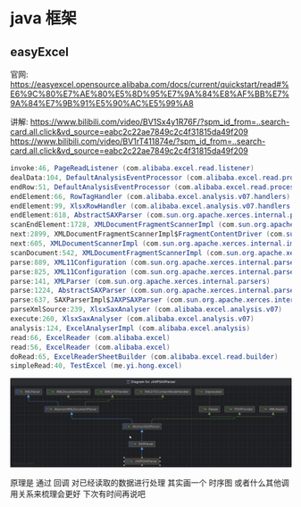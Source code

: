 # java 框架

## easyExcel

官网: 
https://easyexcel.opensource.alibaba.com/docs/current/quickstart/read#%E6%9C%80%E7%AE%80%E5%8D%95%E7%9A%84%E8%AF%BB%E7%9A%84%E7%9B%91%E5%90%AC%E5%99%A8

讲解:
https://www.bilibili.com/video/BV1Sx4y1R76F/?spm_id_from=..search-card.all.click&vd_source=eabc2c22ae7849c2c4f31815da49f209
https://www.bilibili.com/video/BV1rT411874e/?spm_id_from=..search-card.all.click&vd_source=eabc2c22ae7849c2c4f31815da49f209

```java
invoke:46, PageReadListener (com.alibaba.excel.read.listener)
dealData:104, DefaultAnalysisEventProcessor (com.alibaba.excel.read.processor)
endRow:51, DefaultAnalysisEventProcessor (com.alibaba.excel.read.processor)
endElement:66, RowTagHandler (com.alibaba.excel.analysis.v07.handlers)
endElement:99, XlsxRowHandler (com.alibaba.excel.analysis.v07.handlers.sax)
endElement:618, AbstractSAXParser (com.sun.org.apache.xerces.internal.parsers)
scanEndElement:1728, XMLDocumentFragmentScannerImpl (com.sun.org.apache.xerces.internal.impl)
next:2899, XMLDocumentFragmentScannerImpl$FragmentContentDriver (com.sun.org.apache.xerces.internal.impl)
next:605, XMLDocumentScannerImpl (com.sun.org.apache.xerces.internal.impl)
scanDocument:542, XMLDocumentFragmentScannerImpl (com.sun.org.apache.xerces.internal.impl)
parse:889, XML11Configuration (com.sun.org.apache.xerces.internal.parsers)
parse:825, XML11Configuration (com.sun.org.apache.xerces.internal.parsers)
parse:141, XMLParser (com.sun.org.apache.xerces.internal.parsers)
parse:1224, AbstractSAXParser (com.sun.org.apache.xerces.internal.parsers)
parse:637, SAXParserImpl$JAXPSAXParser (com.sun.org.apache.xerces.internal.jaxp)
parseXmlSource:239, XlsxSaxAnalyser (com.alibaba.excel.analysis.v07)
execute:260, XlsxSaxAnalyser (com.alibaba.excel.analysis.v07)
analysis:124, ExcelAnalyserImpl (com.alibaba.excel.analysis)
read:66, ExcelReader (com.alibaba.excel)
read:56, ExcelReader (com.alibaba.excel)
doRead:65, ExcelReaderSheetBuilder (com.alibaba.excel.read.builder)
simpleRead:40, TestExcel (me.yi.hong.excel)
```



![](https://raw.githubusercontent.com/HongXiaoHong/images/main/picture/OdNbnb3xQ4.png)



原理是 通过 回调 对已经读取的数据进行处理
其实画一个 时序图 或者什么其他调用关系来梳理会更好
下次有时间再说吧